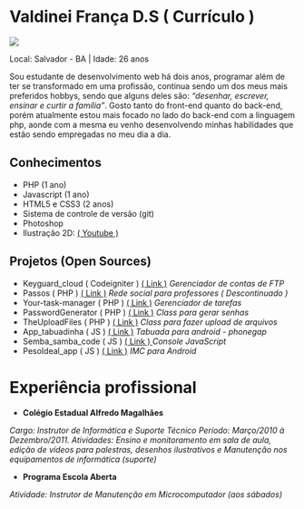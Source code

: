 # Valdinei França D.S ( Currículo )

<img src="https://avatars1.githubusercontent.com/u/3947490?v=3&s=80"/>

Local: Salvador - BA | Idade: 26 anos

<p>
Sou estudante de desenvolvimento web há dois anos, programar além de ter se transformado em uma profissão, continua sendo um dos meus mais preferidos hobbys, sendo que alguns deles são: <i>“desenhar, escrever, ensinar e curtir a família”</i>. 
Gosto tanto do front-end quanto do back-end, porém atualmente estou mais focado no lado do back-end com a linguagem php, aonde com a mesma eu venho desenvolvendo minhas habilidades que estão sendo empregadas no meu dia a dia. 
</p>

## Conhecimentos

* PHP (1 ano)
* Javascript (1 ano)
* HTML5 e CSS3 (2 anos)
* Sistema de controle de versão (git)
* Photoshop
* Ilustração 2D: <a href="https://www.youtube.com/watch?v=-f3WILDX1zk" target="_blank" title="Visualize o video no Youtube">( Youtube )</a>


## Projetos (Open Sources)

* Keyguard_cloud ( Codeigniter ) <a href="https://github.com/valdiney/Keyguard_cloud" target="_blank" title="Visualize o projeto">( Link )</a> <i>Gerenciador de contas de FTP</i>
* Passos ( PHP ) <a href="https://github.com/valdiney/passos" target="_blank" title="Visualize o projeto">( Link )</a> <i>Rede social para professores ( Descontinuado )</i>
* Your-task-manager ( PHP ) <a href="https://github.com/valdiney/Your-task-manager" target="_blank" title="Visualize o projeto">( Link )</a> <i>Gerenciador de tarefas</i>
*  PasswordGenerator ( PHP ) <a href="https://github.com/valdiney/PasswordGenerator" target="_blank" title="Visualize o projeto">( Link )</a> <i>Class para gerar senhas</i>
* TheUploadFiles ( PHP ) <a href="https://github.com/valdiney/TheUploadFiles" target="_blank" title="Visualize o projeto">( Link )</a> <i>Class para fazer upload de arquivos</i>
* App_tabuadinha ( JS ) <a href="https://github.com/valdiney/pesoIdeal_app" target="_blank" title="Visualize o projeto">( Link )</a> <i>Tabuada para android - phonegap</i>
* Semba_samba_code ( JS ) <a href="https://github.com/valdiney/semba_samba_code" target="_blank" title="Visualize o projeto">( Link ) </a> <i>Console JavaScript</i>
* PesoIdeal_app ( JS ) <a href="https://github.com/valdiney/JaineCalculos" target="_blank" title="Visualize o projeto">( Link )</a> </a> <i>IMC para Android</i>

# Experiência profissional

* **Colégio Estadual Alfredo Magalhães** <br>
<i>
Cargo: Instrutor de Informática e Suporte Técnico
Período: Março/2010 à Dezembro/2011.
Atividades: Ensino e monitoramento em sala de aula, edição de vídeos para
palestras, desenhos ilustrativos e
Manutenção nos equipamentos de informática (suporte)
</i>

* **Programa Escola Aberta** <br>
<i>
Atividade: Instrutor de Manutenção em Microcomputador (aos sábados)
</i>
